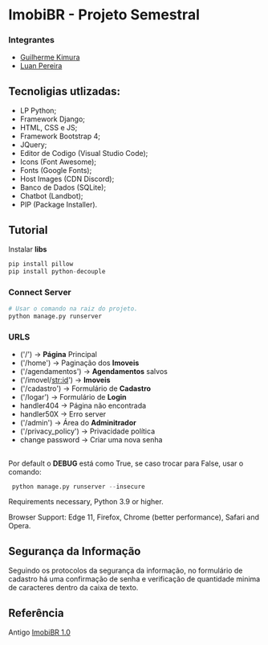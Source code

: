 # ImobiBR - Projeto Semestral

### Integrantes 
- [ Guilherme Kimura](https://github.com/satoosan)
- [Luan Pereira](https://github.com/Luanc210)

## 

## Tecnoligias utlizadas: 
- LP Python;
- Framework Django;
- HTML, CSS e JS;
- Framework Bootstrap 4;
- JQuery;
- Editor de Codigo (Visual Studio Code);
- Icons (Font Awesome);
- Fonts (Google Fonts);
- Host Images (CDN Discord);
- Banco de Dados (SQLite);
- Chatbot (Landbot);
- PIP (Package Installer).

## 

## Tutorial

Instalar **libs**

```Python
pip install pillow
pip install python-decouple
```

### Connect Server 

```Python
# Usar o comando na raiz do projeto.
python manage.py runserver
```
### URLS

- ('/') -> **Página** Principal 
- ('/home') -> Paginação dos **Imoveis**
- ('/agendamentos') -> **Agendamentos** salvos
- ('/imovel/<str:id>') -> **Imoveis**
- ('/cadastro') -> Formulário de **Cadastro**
- ('/logar') -> Formulário de **Login**
- handler404 -> Página não encontrada
- handler50X -> Erro server
- ('/admin') -> Área do **Adminitrador**
- ('/privacy_policy') -> Privacidade política
- change password -> Criar uma nova senha

##

Por default o **DEBUG** está como True, se caso trocar para False, usar o comando: 
```Python
 python manage.py runserver --insecure
```
Requirements necessary, Python 3.9 or higher. 

Browser Support: Edge 11, Firefox, Chrome (better performance), Safari and Opera.
##

## Segurança da Informação  

Seguindo os protocolos da segurança da informação, no formulário de cadastro há uma confirmação
de senha e verificação de quantidade minima de caracteres dentro da caixa de texto.  

## Referência 

Antigo <a href="https://github.com/satoosan/ImobiBR/tree/imobi---pystackweek">ImobiBR 1.0</a>
